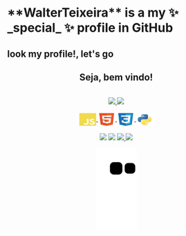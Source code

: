 


<h1>**WalterTeixeira** is a my ✨ _special_ ✨ profile in GitHub</h1>

<h2>look my profile!, let's go</h2>

<!-- 🔭 I’m currently working on ...
- 🌱 I’m currently learning ...
- 👯 I’m looking to collaborate on ...
- 🤔 I’m looking for help with ...
- 💬 Ask me about ...
- 📫 How to reach me: ...
- 😄 Pronouns: ...
- ⚡ Fun fact: ...
-->

<div align="center">
<h2> Seja, bem vindo!</h2>
</div>
</br>
<div align="center">
  <div align="center">
  <div align="center">
      <a href="https://github.com/rafaballerini">
      <img height="180em" src="https://github-readme-stats.vercel.app/api?username=walterteixeira&show_icons=true&theme=dracula&include_all_commits=true&count_private=true"/>
      <img height="180em" src="https://github-readme-stats.vercel.app/api/top-langs/?username=walterteixeira&layout=compact&langs_count=7&theme=dracula"/>
    </div>
    <div style="display: inline_block"><br>
      <img align="center" alt="Rafa-Js" height="30" width="40" src="https://raw.githubusercontent.com/devicons/devicon/master/icons/javascript/javascript-plain.svg">
      <img align="center" alt="Rafa-HTML" height="30" width="40" src="https://raw.githubusercontent.com/devicons/devicon/master/icons/html5/html5-original.svg">
      <img align="center" alt="Rafa-CSS" height="30" width="40" src="https://raw.githubusercontent.com/devicons/devicon/master/icons/css3/css3-original.svg">
      <img align="center" alt="Rafa-Python" height="30" width="40" src="https://raw.githubusercontent.com/devicons/devicon/master/icons/python/python-original.svg">
      
</div>
</br>

 <div align="center">
  <a href="https://instagram.com/walterteixeirasc" target="_blank"><img src="https://img.shields.io/badge/-Instagram-%23E4405F?style=for-the-badge&logo=instagram&logoColor=white" target="_blank"></a> 
      <a href = "mailto:teixeirapmsc@gmail.com"><img src="https://img.shields.io/badge/-Gmail-%23333?style=for-the-badge&logo=gmail&logoColor=white" target="_blank"></a>
      <a href="https://www.linkedin.com/in/walter-teixeira-4a607a1a5" target="_blank"><img src="https://img.shields.io/badge
</div>
</br>
<p align="center">   <img alingn="center" src="https://profile-counter.glitch.me/WalterTeixeira/count.svg" /></p>


![snake gif](https://github.com/WalterTeixeira/WalterTeixeira/blob/output/github-contribution-grid-snake.svg)
